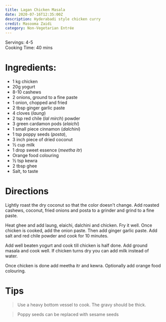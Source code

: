 ```yaml
---
title: Lagan Chicken Masala
date: 2020-07-16T12:35:00Z
description: Hyderabadi style chicken curry
credit: Masooma Zaidi
category: Non-Vegetarian Entrée
---
```

Servings: 4-5  
Cooking Time: 40 mins  

# Ingredients:
* 1 kg chicken
* 20g yogurt
* 8-10 cashews
* 2 onions, ground to a fine paste
* 1 onion, chopped and fried
* 2 tbsp ginger garlic paste
* 4 cloves (_laung_)
* 2 tsp red chile (_lal mirch_) powder
* 3 green cardamon pods (_elaichi_)
* 1 small piece cinnamon (_dalchini_)
* 1 tsp poppy seeds (_posta_),
* 3 inch piece of dried coconut
* ½ cup milk
* 1 drop sweet essence (_meetha itr_)
* Orange food colouring
* ½ tsp kewra
* 2 tbsp ghee
* Salt, to taste

# Directions
Lightly roast the dry coconut so that the color doesn't change. Add roasted cashews, coconut, fried onions and posta to a grinder and grind to a fine paste.

Heat ghee and add laung, elaichi, dalchini and chicken. Fry it well. Once chicken is cooked, add the onion paste. Then add ginger garlic paste. Add salt and red chile powder and cook for 10 minutes.

Add well beaten yogurt and cook till chicken is half done. Add ground masala and cook well. If chicken turns dry you can add milk instead of water.

Once chicken is done add meetha itr and kewra. Optionally add orange food colouring.

# Tips
> Use a heavy bottom vessel to cook. The gravy should be thick.

> Poppy seeds can be replaced with sesame seeds

